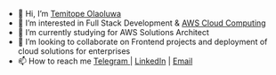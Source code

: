- 👋 Hi, I’m <a href = https://github.com/topinsn target='blank'>Temitope Olaoluwa</a> 
- 👀 I’m interested in Full Stack Development & <a href="https://www.credly.com/badges/ad8c69bc-afd7-477f-8dbf-7cff0061bc90/public_url">AWS Cloud Computing</a>
- 🌱 I’m currently studying for AWS Solutions Architect
- 💞️ I’m looking to collaborate on Frontend projects and deployment of cloud solutions for enterprises
- 📫 How to reach me <a href="https://t.me/topinsn">Telegram </a> | <a href="https://www.linkedin.com/in/oyelami-temitope-olaoluwa/">LinkedIn</a> | <a href="mailto:olaoluwa54@gmail.com?Subject=I'm sending you a mail from Github">Email</a>

<!---
topinsn/topinsn is a ✨ special ✨ repository because its `README.md` (this file) appears on your GitHub profile.
You can click the Preview link to take a look at your changes.
--->
